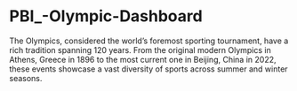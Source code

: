 # PBI_-Olympic-Dashboard
The Olympics, considered the world’s foremost sporting tournament, have a rich tradition spanning 120 years. From the original modern Olympics in Athens, Greece in 1896 to the most current one in Beijing, China in 2022, these events showcase a vast diversity of sports across summer and winter seasons. 
